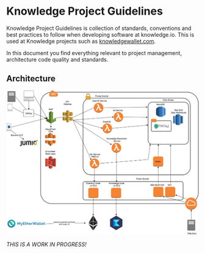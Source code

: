 # Knowledge Project Guidelines

Knowledge Project Guidelines is collection of standards, conventions and best practices to follow when developing software at knowledge.io. This is used at Knowledge projects such as [knowledgewallet.com](knowledgewallet.com).

In this document you find everything relevant to project management, architecture code quality and standards.

## Architecture

![](/img/Knowledge-Full.jpg)

*THIS IS A WORK IN PROGRESS!*
